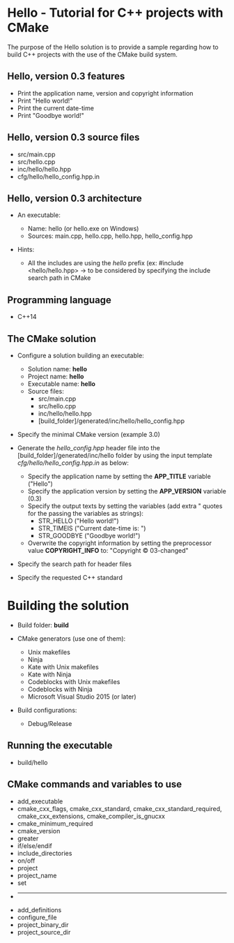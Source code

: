 
# Hello - Tutorial for C++ projects with CMake

The purpose of the Hello solution is to provide a sample regarding how to build C++ projects with the use of the CMake build system.

## Hello, version 0.3 features

* Print the application name, version and copyright information
* Print "Hello world!"
* Print the current date-time
* Print "Goodbye world!"

## Hello, version 0.3 source files

* src/main.cpp
* src/hello.cpp
* inc/hello/hello.hpp
* cfg/hello/hello_config.hpp.in

## Hello, version 0.3 architecture

* An executable:
  * Name: hello (or hello.exe on Windows)
  * Sources: main.cpp, hello.cpp, hello.hpp, hello_config.hpp

* Hints: 
  * All the includes are using the *hello* prefix (ex: #include <hello/hello.hpp> -> to be considered by specifying the include search path in CMake

## Programming language

* C++14

## The CMake solution

* Configure a solution building an executable:
  * Solution name: **hello**
  * Project name: **hello**
  * Executable name: **hello**
  * Source files:
    * src/main.cpp
    * src/hello.cpp
    * inc/hello/hello.hpp
    * [build_folder]/generated/inc/hello/hello_config.hpp

* Specify the minimal CMake version (example 3.0)

* Generate the *hello_config.hpp* header file into the [build_folder]/generated/inc/hello folder by using the input template *cfg/hello/hello_config.hpp.in* as below:
  * Specify the application name by setting the **APP_TITLE** variable ("Hello")
  * Specify the application version by setting the **APP_VERSION** variable (0.3)
  * Specify the output texts by setting the variables (add extra \" quotes for the passing the variables as strings):
    * STR_HELLO ("Hello world!")
    * STR_TIMEIS ("Current date-time is: ")
    * STR_GOODBYE ("Goodbye world!")
  * Overwrite the copyright information by setting the preprocessor value **COPYRIGHT_INFO** to:
   "Copyright © 03-changed"

* Specify the search path for header files

* Specify the requested C++ standard

# Building the solution

* Build folder: **build**

* CMake generators (use one of them):
  * Unix makefiles
  * Ninja
  * Kate with Unix makefiles
  * Kate with Ninja
  * Codeblocks with Unix makefiles
  * Codeblocks with Ninja
  * Microsoft Visual Studio 2015 (or later)

* Build configurations:
  * Debug/Release

## Running the executable

* build/hello

## CMake commands and variables to use

* add_executable
* cmake_cxx_flags, cmake_cxx_standard, cmake_cxx_standard_required, cmake_cxx_extensions, cmake_compiler_is_gnucxx
* cmake_minimum_required
* cmake_version
* greater
* if/else/endif
* include_directories
* on/off
* project
* project_name
* set
* ---
* add_definitions
* configure_file
* project_binary_dir
* project_source_dir
